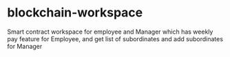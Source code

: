 # blockchain-workspace
Smart contract workspace for employee and Manager which has weekly pay feature for Employee, and get list of subordinates and add subordinates for Manager
